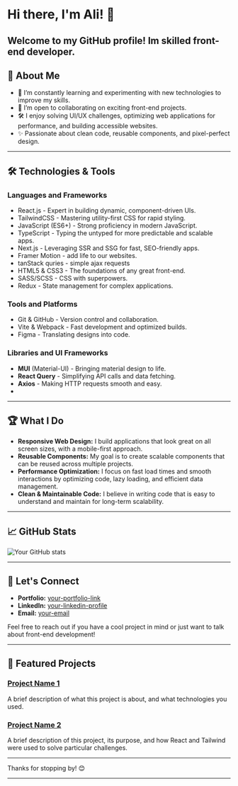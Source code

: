 # Hi there, I'm Ali! 👋

Welcome to my GitHub profile! Im skilled front-end developer.
---

## 🚀 About Me

- 🌱 I’m constantly learning and experimenting with new technologies to improve my skills.
- 🤝 I’m open to collaborating on exciting front-end projects.
- 🛠️ I enjoy solving UI/UX challenges, optimizing web applications for performance, and building accessible websites.
- ✨ Passionate about clean code, reusable components, and pixel-perfect design.

---

## 🛠️ Technologies & Tools

### **Languages and Frameworks**

- React.js - Expert in building dynamic, component-driven UIs.
- TailwindCSS - Mastering utility-first CSS for rapid styling.
- JavaScript (ES6+) - Strong proficiency in modern JavaScript.
- TypeScript - Typing the untyped for more predictable and scalable apps.
- Next.js - Leveraging SSR and SSG for fast, SEO-friendly apps.
- Framer Motion - add life to our websites.
- tanStack quries - simple ajax requests
- HTML5 & CSS3 - The foundations of any great front-end.
- SASS/SCSS - CSS with superpowers.
- Redux - State management for complex applications.

### Tools and Platforms

- Git & GitHub - Version control and collaboration.
- Vite & Webpack - Fast development and optimized builds.
- Figma - Translating designs into code.

### **Libraries and UI Frameworks**

- **MUI** (Material-UI) - Bringing material design to life.
- **React Query** - Simplifying API calls and data fetching.
- **Axios** - Making HTTP requests smooth and easy.
- 

---

## 🏆 What I Do

- **Responsive Web Design:** I build applications that look great on all screen sizes, with a mobile-first approach.
- **Reusable Components:** My goal is to create scalable components that can be reused across multiple projects.
- **Performance Optimization:** I focus on fast load times and smooth interactions by optimizing code, lazy loading, and efficient data management.
- **Clean & Maintainable Code:** I believe in writing code that is easy to understand and maintain for long-term scalability.

---

## 📈 GitHub Stats

![Your GitHub stats](https://github-readme-stats.vercel.app/api?username=yourusername&show_icons=true&theme=radical)

---

## 💬 Let's Connect

- **Portfolio:** [your-portfolio-link](https://your-portfolio-link)
- **LinkedIn:** [your-linkedin-profile](https://www.linkedin.com/in/yourprofile)
- **Email:** [your-email](mailto:your-email)

Feel free to reach out if you have a cool project in mind or just want to talk about front-end development!

---

## 📂 Featured Projects

### [Project Name 1](https://github.com/yourusername/project1)
A brief description of what this project is about, and what technologies you used.

### [Project Name 2](https://github.com/yourusername/project2)
A brief description of this project, its purpose, and how React and Tailwind were used to solve particular challenges.

---

Thanks for stopping by! 😊
****
